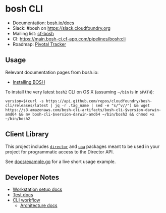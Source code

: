 # bosh CLI

* Documentation: [bosh.io/docs](https://bosh.io/docs)
* Slack: #bosh on <https://slack.cloudfoundry.org>
* Mailing list: [cf-bosh](https://lists.cloudfoundry.org/pipermail/cf-bosh)
* CI: <https://main.bosh-ci.cf-app.com/pipelines/bosh:cli>
* Roadmap: [Pivotal Tracker](https://www.pivotaltracker.com/n/projects/956238)

## Usage

Relevant documentation pages from bosh.io:

- [Installing BOSH](https://bosh.io/docs#install)

To install the very latest `bosh2` CLI on OS X (assuming `~/bin` is in `$PATH`): 

```
version=$(curl -s https://api.github.com/repos/cloudfoundry/bosh-cli/releases/latest | jq -r .tag_name | sed -e "s/^v//") && wget https://s3.amazonaws.com/bosh-cli-artifacts/bosh-cli-$version-darwin-amd64 && mv bosh-cli-$version-darwin-amd64 ~/bin/bosh2 && chmod +x ~/bin/bosh2
```


## Client Library

This project includes [`director`](director/interfaces.go) and [`uaa`](uaa/interfaces.go) packages meant to be used in your project for programmatic access to the Director API.

See [docs/example.go](docs/example.go) for a live short usage example.

## Developer Notes

- [Workstation setup docs](docs/build.md)
- [Test docs](docs/test.md)
- [CLI workflow](docs/cli_workflow.md)
  - [Architecture docs](docs/architecture.md)
